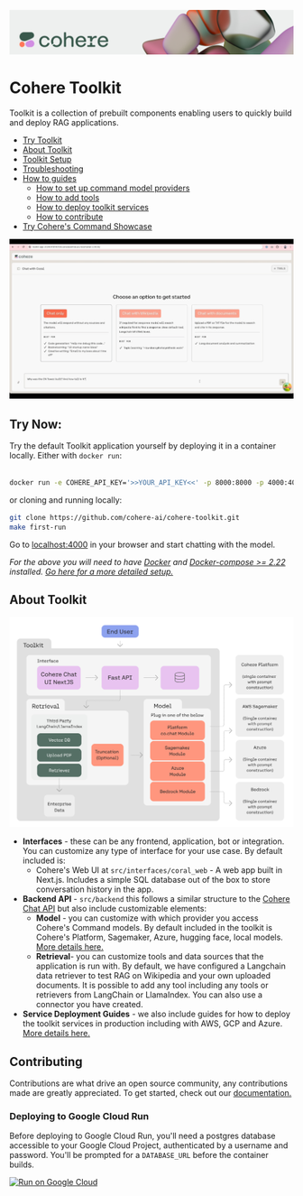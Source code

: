 ![](/docs/assets/banner.png)

# Cohere Toolkit

Toolkit is a collection of prebuilt components enabling users to quickly build and deploy RAG applications.

- [Try Toolkit](#try-now)
- [About Toolkit](#about-toolkit)
- [Toolkit Setup](/docs/setup.md)
- [Troubleshooting](/docs/troubleshooting.md)
- [How to guides](/docs/how_to_guides.md)
  - [How to set up command model providers](/docs/command_model_providers.md)
  - [How to add tools](/docs/custom_tool_guides/tool_guide.md)
  - [How to deploy toolkit services](/docs/service_deployments.md)
  - [How to contribute](#contributing)
- [Try Cohere's Command Showcase](https://coral.cohere.com/)

![](/docs/assets/toolkit.gif)

## Try Now:

Try the default Toolkit application yourself by deploying it in a container locally. Either with `docker run`: 
```bash

docker run -e COHERE_API_KEY='>>YOUR_API_KEY<<' -p 8000:8000 -p 4000:4000 ghcr.io/cohere-ai/cohere-toolkit:latest

```

or cloning and running locally:

```bash
git clone https://github.com/cohere-ai/cohere-toolkit.git
make first-run
```

Go to [localhost:4000](http://localhost:4000/) in your browser and start chatting with the model. 

*For the above you will need to have [Docker](https://www.docker.com/products/docker-desktop/) and [Docker-compose >= 2.22](https://docs.docker.com/compose/install/) installed. [Go here for a more detailed setup.](/docs/setup.md)*

## About Toolkit

![](/docs/assets/toolkit_graphic.png)

- **Interfaces** - these can be any frontend, application, bot or integration. You can customize any type of interface for your use case. By default included is: 
  - Cohere's Web UI at `src/interfaces/coral_web` - A web app built in Next.js. Includes a simple SQL database out of the box to store conversation history in the app.
- **Backend API** - `src/backend` this follows a similar structure to the [Cohere Chat API](https://docs.cohere.com/reference/chat) but also include customizable elements: 
  - **Model** - you can customize with which provider you access Cohere's Command models. By default included in the toolkit is Cohere's Platform, Sagemaker, Azure, hugging face, local models. [More details here.](/docs/command_model_providers.md)
  - **Retrieval**- you can customize tools and data sources that the application is run with. By default, we have configured a Langchain data retriever to test RAG on Wikipedia and your own uploaded documents. It is possible to add any tool including any tools or retrievers from LangChain or LlamaIndex. You can also use a connector you have created.
- **Service Deployment Guides** - we also include guides for how to deploy the toolkit services in production including with AWS, GCP and Azure. [More details here.](/docs/service_deployments.md)

## Contributing

Contributions are what drive an open source community, any contributions made are greatly appreciated. To get started, check out our [documentation.](CONTRIBUTING.md)

### Deploying to Google Cloud Run

Before deploying to Google Cloud Run, you'll need a postgres database accessible to your Google Cloud Project, authenticated by a username and password. You'll be prompted for a `DATABASE_URL` before the container builds.

[![Run on Google Cloud](https://deploy.cloud.run/button.svg)](https://deploy.cloud.run)

